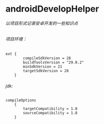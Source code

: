 # androidDevelopHelper
###### 以项目形式记录安卓开发的一些知识点

###### 项目环境：

```
ext {
        compileSdkVersion = 28
        buildToolsVersion = "29.0.2"
        minSdkVersion = 21
        targetSdkVersion = 28
    }
```
###### jdk:

```
compileOptions 
    {
        targetCompatibility = 1.8
        sourceCompatibility = 1.8
    }
```
